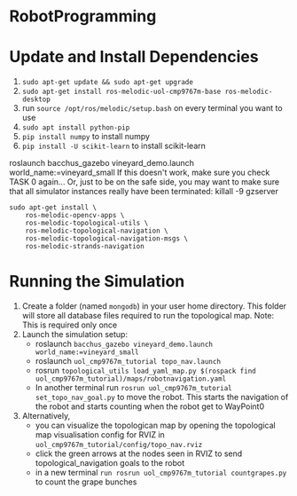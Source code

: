 # RobotProgramming

# Update and Install Dependencies
1. ```sudo apt-get update && sudo apt-get upgrade```
2. ```sudo apt-get install ros-melodic-uol-cmp9767m-base ros-melodic-desktop```
3. run ```source /opt/ros/melodic/setup.bash``` on every terminal you want to use
4. ```sudo apt install python-pip```
5. ```pip install numpy``` to install numpy
6. ```pip install -U scikit-learn``` to install scikit-learn

roslaunch bacchus_gazebo vineyard_demo.launch world_name:=vineyard_small
If this doesn't work, make sure you check TASK 0 again... Or, just to be on the safe side, you may want to make sure that all simulator instances really have been terminated: killall -9 gzserver
```
sudo apt-get install \
    ros-melodic-opencv-apps \
    ros-melodic-topological-utils \
    ros-melodic-topological-navigation \
    ros-melodic-topological-navigation-msgs \
    ros-melodic-strands-navigation
```
# Running the Simulation
1. Create a folder (named ```mongodb```) in your user home directory. This folder will store all database files required to run the topological map.
Note: This is required only once
2. Launch the simulation setup:
   - roslaunch ```bacchus_gazebo vineyard_demo.launch world_name:=vineyard_small```
   - roslaunch ```uol_cmp9767m_tutorial topo_nav.launch```
   - rosrun ```topological_utils load_yaml_map.py $(rospack find uol_cmp9767m_tutorial)/maps/robotnavigation.yaml```
   - In another terminal run ```rosrun uol_cmp9767m_tutorial set_topo_nav_goal.py``` to move the robot. This starts the navigation of the robot and starts counting when the robot get to WayPoint0
3. Alternatively,
   - you can visualize the topologican map by opening the topological map visualisation config for RVIZ in ```uol_cmp9767m_tutorial/config/topo_nav.rviz```
   - click the green arrows at the nodes seen in RVIZ to send topological_navigation goals to the robot
   - in a new terminal ```run rosrun uol_cmp9767m_tutorial countgrapes.py``` to count the grape bunches
 
